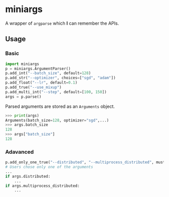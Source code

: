 # miniargs

A wrapper of `argparse` which **I** can remember the APIs.

## Usage

### Basic

```python
import miniargs
p = miniargs.ArgumentParser()
p.add_int("--batch_size", default=128)
p.add_str("--optimizer", choices=["sgd", "adam"])
p.add_float("--lr", default=0.1)
p.add_true("--use_mixup")
p.add_multi_int("--step", default=[100, 150])
args = p.parse()
```

Parsed arguments are stored as an `Arguments` object.

```python
>>> print(args)
Arguments(batch_size=128, optimizer="sgd",...)
>>> args.batch_size
128
>>> args["batch_size"]
128
```

### Adavanced

```python
p.add_only_one_true("--distributed", "--multiprocess_distributed", must=True)
# Users chose only one of the arguments
...
if args.distributed:
    ...
if args.multiprocess_distributed:
    ...
```
